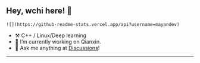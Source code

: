 ## Hey, wchi here! :wave:

```text
![](https://github-readme-stats.vercel.app/api?username=mayandev)
```

-   :hammer_and_pick: C++ / Linux/Deep learning
-   :seedling: I’m currently working on Qianxin.
-   :thought_balloon: Ask me anything at [Discussions](https://github.com/ouuan/ouuan/discussions/new)!

---

